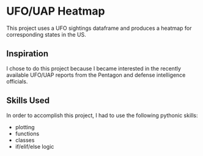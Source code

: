 <h1>UFO/UAP Heatmap</h1>
This project uses a UFO sightings dataframe and produces a heatmap for corresponding states in the US.

<h2>Inspiration</h2>
I chose to do this project because I became interested in the recently available UFO/UAP reports from the Pentagon and defense intelligence officials.

<h2>Skills Used</h2>
In order to accomplish this project, I had to use the following pythonic skills:

<ul>
  <li>plotting</li>
  <li>functions</li>
  <li>classes</li>
  <li>if/elif/else logic</li>
</ul>
